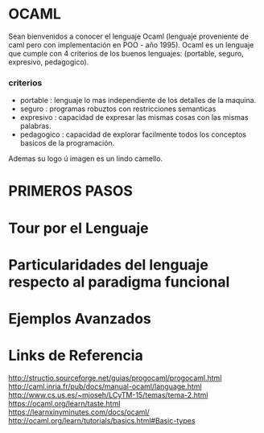 # OCAML

Sean bienvenidos a conocer el lenguaje Ocaml (lenguaje proveniente de caml pero con implementación en POO - año 1995).
Ocaml es un lenguaje que cumple con 4 criterios de los buenos lenguajes: (portable, seguro, expresivo, pedagogico).

### criterios
- portable : lenguaje lo mas independiente de los detalles de la maquina.
- seguro : programas robuztos con restricciones semanticas
- expresivo : capacidad de expresar las mismas cosas con las mismas palabras.
- pedagogico : capacidad de explorar facilmente todos los conceptos basicos de la programación.

Ademas su logo ú imagen es un lindo camello.

# PRIMEROS PASOS 


# Tour por el Lenguaje


# Particularidades del lenguaje respecto al paradigma funcional

# Ejemplos Avanzados

# Links de Referencia
http://structio.sourceforge.net/guias/progocaml/progocaml.html
http://caml.inria.fr/pub/docs/manual-ocaml/language.html
http://www.cs.us.es/~mjoseh/LCyTM-15/temas/tema-2.html
https://ocaml.org/learn/taste.html
https://learnxinyminutes.com/docs/ocaml/
http://ocaml.org/learn/tutorials/basics.html#Basic-types